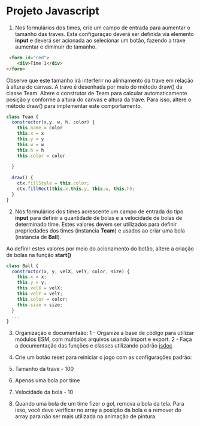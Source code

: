 # Projeto Javascript


1. Nos formulários dos times, crie um campo de entrada para aumentar o tamanho das traves. Esta configuraçao deverá ser definida via elemento **input** e deverá ser acionada ao selecionar um botão, fazendo a trave aumentar e diminuir de tamanho. 

```html
 <form id="red">
    <div>Time 1</div>        
</form>
```

Observe que este tamanho irá interferir no alinhamento da trave em relação à altura do canvas.
A trave é desenhada por meio do método draw() da classe Team. Altere o construtor de Team para calcular automaticamente posição y conforme a altura do canvas e altura da trave. Para isso,  altere o método draw() para implementar este comportamento.

```js
class Team {
  constructor(x,y, w, h, color) {
    this.name = color
    this.x = x
    this.y = y
    this.w = w
    this.h = h
    this.color = color
    
  }

  draw() {
    ctx.fillStyle = this.color;
    ctx.fillRect(this.x,this.y, this.w, this.h);
  }
}
```

2. Nos formulários dos times acrescente um campo de entrada do tipo **input** para definir a quantidade de bolas e a velocidade de bolas de determinado time. Estes valores devem ser utilizados para definir propriedades dos times (instancia **Team**) e usados ao criar uma bola (instancia de **Ball**).

Ao definir estes valores por meio do acionamento do botão, altere a criação de bolas na função **start()**

```js
class Ball {
  constructor(x, y, velX, velY, color, size) {
    this.x = x;
    this.y = y;
    this.velX = velX;
    this.velY = velY;
    this.color = color;
    this.size = size;
  }
  ...
}
```

3. Organização e documentaão:
  1 - Organize a base de código para utilizar módulos ESM, com multiplos arquivos usando import e export.
  2 - Faça a documentação das funções e classes utilizando padrão [jsdoc](https://jsdoc.app/about-getting-started)

4. Crie um botão reset para reiniciar o jogo com as configurações padrão:
  1. Tamanho da trave - 100
  2. Apenas uma bola por time
  3. Velocidade da bola - 10

5. Quando uma bola de um time fizer o gol, remova a bola da tela. Para isso, você deve verificar no array a posição da bola e a remover do array para não ser mais utilizada na animação de pintura.